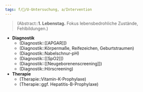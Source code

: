 ```yaml
---
tags: f/🦄/U-Untersuchung, a/Intervention
---
```

> (Abstract::**1. Lebenstag.** Fokus lebensbedrohliche Zustände, Fehlbildungen.)
- **Diagnostik**
	- (Diagnostik::[[APGAR]])
	- (Diagnostik::Körpermaße, Reifezeichen, Geburtstraumen)
	- (Diagnostik::Nabelschnur-pH)
	- (Diagnostik::[[SpO2]])
	- (Diagnostik::[[Neugeborenenscreening]])
	- (Diagnostik::Hörscreening)
- **Therapie**
	- (Therapie::Vitamin-K-Prophylaxe)
	- (Therapie::ggf. Hepatitis-B-Prophylaxe)